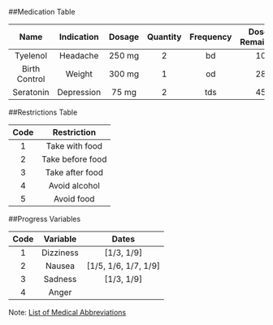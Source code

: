 ##Medication Table

| **Name** | **Indication** | **Dosage** | **Quantity** | **Frequency** | **Doses Remaining** | **Restrictions** | **Progress Variables** |
|:---:|:---:|:---:|:---:|:---:|:---:|:---:|:---:|
| Tyelenol | Headache | 250 mg | 2  | bd | 10 | [1,4] | [2, 4] |
| Birth Control | Weight | 300 mg | 1 | od | 28 | [3] | [1, 2, 3] |
| Seratonin | Depression| 75 mg | 2  |  tds | 45 | [1] | [3] |

##Restrictions Table

| **Code** | **Restriction**|
|:--------:|:---------------:|
|1| Take with food |
|2| Take before food |
|3| Take after food |
|4| Avoid alcohol |
|5| Avoid food |

##Progress Variables

| **Code** | **Variable**| **Dates**|
|:--------:|:---------------:|:---------:|
|1| Dizziness | [1/3, 1/9] |
|2| Nausea | [1/5, 1/6, 1/7, 1/9] |
|3| Sadness | [1/3, 1/9] |
|4| Anger | |


Note: [List of Medical Abbreviations](https://en.wikipedia.org/wiki/List_of_medical_abbreviations:_Latin_abbreviations)

